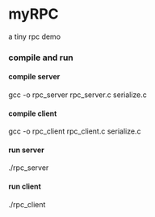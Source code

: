 # myRPC
a tiny rpc demo
### compile and run
#### compile server
gcc -o rpc_server rpc_server.c serialize.c
#### compile client
gcc -o rpc_client rpc_client.c serialize.c
#### run server
./rpc_server
#### run client
./rpc_client
